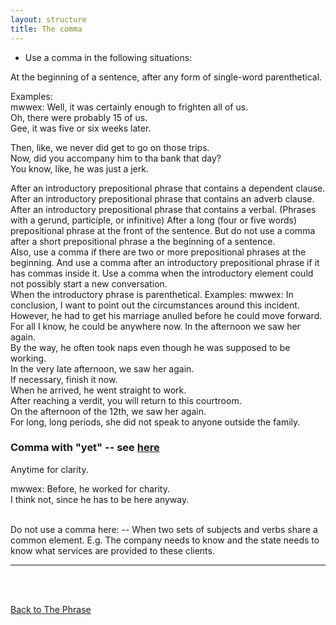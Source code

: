 ```yaml
---
layout: structure
title: The comma
---
```


* Use a comma in the following situations:  

At the beginning of a sentence, after any form of single-word parenthetical.  

Examples:  
mwwex: Well, it was certainly enough to frighten all of us.  
Oh, there were probably 15 of us.  
Gee, it was five or six weeks later.  

Then, like, we never did get to go on those trips.  
Now, did you accompany him to tha bank that day?  
You know, like, he was just a jerk.  

After an introductory prepositional phrase that contains a dependent clause.  
After an introductory prepositional phrase that contains an adverb clause.  
After an introductory prepositional phrase that contains a verbal.  (Phrases with a gerund, participle, or infinitive)
After a long (four or five words)  prepositional phrase at the front of the sentence.
But do not use a comma after a short prepositional phrase a the beginning of a sentence.  
Also, use a comma if there are two or more prepositional phrases at the beginning.
And use a comma after an introductory prepositional phrase if it has commas inside it.
Use a comma when the introductory element could not possibly start a new conversation.  
When the introductory phrase is parenthetical.
Examples:
mwwex: 
In conclusion, I want to point out the circumstances around this incident.  
However, he had to get his marriage anulled before he could move forward.  
For all I know, he could be anywhere now.
In the afternoon we saw her again.  
By the way, he often took naps even though he was supposed to be working.  
In the very late afternoon, we saw her again.  
If necessary, finish it now.  
When he arrived, he went straight to work.  
After reaching a verdit, you will return to this courtroom.   
On the afternoon of the 12th, we saw her again.  
For long, long periods, she did not speak to anyone outside the family.  

### Comma with "yet" -- see [here]({{site.baseurl}}/structures/conjunctive-adverb/#comma-before-yet)



Anytime for clarity.  

mwwex: Before, he worked for charity.  
I think not, since he has to be here anyway.  

<br/>
Do not use a comma here:
-- When two sets of subjects and verbs share a common element.
E.g. The company needs to know and the state needs to know what services are provided to these clients.

<br/>

---

<br/>
<br/>

[Back to The Phrase]({{site.baseurl}}/structures/the-phrase)

